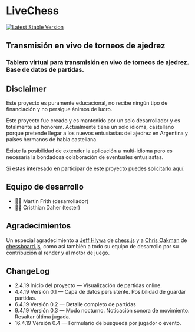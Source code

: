 # LiveChess

[![Latest Stable Version](https://livechess.glitch.me/img/knightpawn.png)](https://livechess.glitch.me)

## Transmisión en vivo de torneos de ajedrez
### Tablero virtual para transmisión en vivo de torneos de ajedrez. Base de datos de partidas.

## Disclaimer

Este proyecto es puramente educacional, no recibe ningún tipo de financiación y no persigue ánimos de lucro.

Este proyecto fue creado y es mantenido por un solo desarrollador y es totalmente ad honorem. Actualmente tiene un solo idioma, castellano porque pretende llegar a los nuevos entusiastas del ajedrez en Argentina y países hermanos de habla castellana. 

Existe la posibilidad de extender la aplicación a multi-idioma pero es necesaria la bondadosa colaboración de eventuales entusiastas.

Si estas interesado en participar de este proyecto puedes <a href="mailto:overlemonsoft@gmail.com?Subject=Hola, Quiero colaborar con el proyecto LiveChess">solicitarlo aquí</a>.

## Equipo de desarrollo
- 👨🏻‍ ‍Martin Frith (desarrollador)
- ‍👨🏻‍ ‍Cristhian Daher (tester)

## Agradecimientos
Un especial agradecimiento a <a href="https://github.com/jhlywa">Jeff Hlywa</a> de <a href="https://github.com/jhlywa/chess.js">chess.js</a> y a <a href="https://github.com/oakmac">Chris Oakman</a> de <a href="https://github.com/oakmac/chessboardjs">chessboard.js</a>, como así también a todo su equipo de desarrollo por su contribución al render y al motor de juego. 

## ChangeLog

- 2.4.19 Inicio del proyecto — Visualización de partidas online.
- 4.4.19 Versión 0.1 — Capa de datos persistente. Posibilidad de guardar partidas.</li>
- 6.4.19 Versión 0.2 — Detalle completo de partidas
- 9.4.19 Versión 0.3 — Modo nocturno. Noticación sonora de movimiento. Resaltar última jugada.
- 16.4.19 Versión 0.4 — Formulario de búsqueda por jugador o evento.